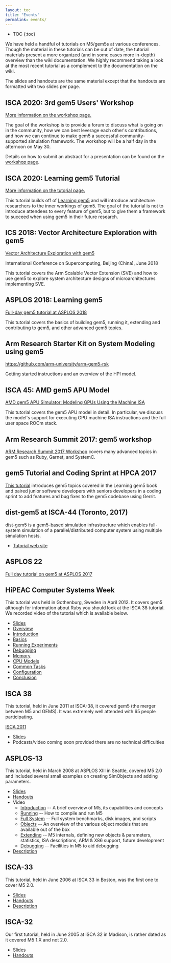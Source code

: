 ```yaml
---
layout: toc
title: "Events"
permalink: events/
---
```

* TOC
{:toc}

We have held a handful of tutorials on M5/gem5s at various conferences. Though
the material in these tutorials can be out of date, the tutorial
materials present a more organized (and in some cases more in-depth)
overview than the wiki documentation. We highly recommend taking a look
at the most recent tutorial as a complement to the documentation on the
wiki.

The slides and handouts are the same material except that the handouts
are formatted with two slides per page.

## ISCA 2020: 3rd gem5 Users' Workshop

[More information on the workshop page.](isca-2020#3rd-gem5-users-workshop-afternoon)

The goal of the workshop is to provide a forum to discuss what is going on in the community, how we can best leverage each other's contributions, and how we can continue to make gem5 a successful community-supported simulation framework. The workshop will be a half day in the afternoon on May 30.

Details on how to submit an abstract for a presentation can be found on the [workshop page](isca-2020).

## ISCA 2020: Learning gem5 Tutorial

[More information on the tutorial page.](isca-2020#learning-gem5-tutorial)

This tutorial builds off of [Learning gem5](/documentation/learning_gem5/introduction) and will introduce architecture researchers to the inner workings of gem5.
The goal of the tutorial is not to introduce attendees to every feature of gem5, but to give them a framework to succeed when using gem5 in their future research.

## ICS 2018: Vector Architecture Exploration with gem5

[Vector Architecture Exploration with
gem5](ics-2018)

International Conference on Supercomputing, Beijing (China), June 2018

This tutorial covers the Arm Scalable Vector Extension (SVE) and how to
use gem5 to explore system architecture designs of microarchitectures
implementing SVE.

## ASPLOS 2018: Learning gem5

[Full-day gem5 tutorial at ASPLOS 2018](asplos-2018)

This tutorial covers the basics of building gem5, running it, extending and contributing to gem5, and other advanced gem5 topics.

## Arm Research Starter Kit on System Modeling using gem5

<https://github.com/arm-university/arm-gem5-rsk>

Getting started instructions and an overview of the HPI model.

## ISCA 45: AMD gem5 APU Model

[AMD gem5 APU Simulator: Modeling GPUs Using the Machine
ISA](isca-2018)

This tutorial covers the gem5 APU model in detail. In particular, we
discuss the model's support for executing GPU machine ISA instructions
and the full user space ROCm stack.

## Arm Research Summit 2017: gem5 workshop

[ARM Research Summit 2017
Workshop](arm-summit-2017) covers many
advanced topics in gem5 such as Ruby, Garnet, and SystemC.

## gem5 Tutorial and Coding Sprint at HPCA 2017

[This tutorial](hpca-2017) introduces gem5 topics covered in the Learning gem5 book and paired junior software developers with seniors developers in a coding sprint to add features and bug fixes to the gem5 codebase using Gerrit.

## dist-gem5 at ISCA-44 (Toronto, 2017)

dist-gem5 is a gem5-based simulation infrastructure which enables
full-system simulation of a parallel/distributed computer system using
multiple simulation hosts.

  - [Tutorial web
    site](dist-gem5)

## ASPLOS 22

[Full day tutorial on gem5 at
ASPLOS 2017](asplos-2017)

## HiPEAC Computer Systems Week

This tutorial was held in Gothenburg, Sweden in April 2012. It covers
gem5 although for information about Ruby you should look at the ISCA 38
tutorial. We recorded video of the tutorial which is available
    below.

  - [Slides](http://gem5.org/dist/tutorials/hipeac2012/gem5_hipeac.pdf)
  - [Overview](http://gem5.org/dist/tutorials/hipeac2012/01.overview.m4v)
  - [Introduction](http://gem5.org/dist/tutorials/hipeac2012/02.introduction.m4v)
  - [Basics](http://gem5.org/dist/tutorials/hipeac2012/03.basics.m4v)
  - [Running
    Experiments](http://gem5.org/dist/tutorials/hipeac2012/04.running_experiment.m4v)
  - [Debugging](http://gem5.org/dist/tutorials/hipeac2012/05.debugging.m4v)
  - [Memory](http://gem5.org/dist/tutorials/hipeac2012/06.memory.m4v)
  - [CPU
    Models](http://gem5.org/dist/tutorials/hipeac2012/07.cpu_models.m4v)
  - [Common
    Tasks](http://gem5.org/dist/tutorials/hipeac2012/08.common_tasks.m4v)
  - [Configuration](http://gem5.org/dist/tutorials/hipeac2012/09.configuration.m4v)
  - [Conclusion](http://gem5.org/dist/tutorials/hipeac2012/10.conclusions.m4v)

## ISCA 38

This tutorial, held in June 2011 at ISCA-38, it covered gem5 (the merger
between M5 and GEMS). It was extremely well attended with 65 people
participating.

[ISCA 2011](isca-2011)

  - [Slides](http://dist.gem5.org/dist/tutorials/isca_pres_2011.pdf)
  - Podcasts/video coming soon provided there are no technical
    difficulties

## ASPLOS-13

This tutorial, held in March 2008 at ASPLOS XIII in Seattle, covered M5
2.0 and included several small examples on creating SimObjects and
adding parameters.

  - [Slides](http://dist.gem5.org/dist/tutorials/asplos_pres.pdf)
  - [Handouts](http://dist.gem5.org/dist/tutorials/asplos_hand.pdf)
  - Video
      - [Introduction](http://dist.gem5.org/dist/tutorials/introduction.mov)
        -- A brief overview of M5, its capabilities and concepts
      - [Running](http://dist.gem5.org/dist/tutorials/running.mov) --
        How to compile and run M5
      - [Full
        System](http://dist.gem5.org/dist/tutorials/fullsystem.mov) --
        Full system benchmarks, disk images, and scripts
      - [Objects](http://dist.gem5.org/dist/tutorials/objects.mov) -- An
        overview of the various object models that are available out of
        the box
      - [Extending](http://dist.gem5.org/dist/tutorials/extending.mov)
        -- M5 internals, defining new objects & parameters, statistics,
        ISA descriptions, ARM & X86 support, future development
      - [Debugging](http://dist.gem5.org/dist/tutorials/debugging.mov)
        -- Facilities in M5 to aid debugging
  - [Description](asplos-2008)

## ISCA-33

This tutorial, held in June 2006 at ISCA 33 in Boston, was the first one
to cover M5 2.0.

  - [Slides](http://dist.gem5.org/dist/tutorials/isca_pres.pdf)
  - [Handouts](http://dist.gem5.org/dist/tutorials/isca_hand.pdf)
  - [Description](isca-2006)

## ISCA-32

Our first tutorial, held in June 2005 at ISCA 32 in Madison, is rather
dated as it covered M5 1.X and not 2.0.

  - [Slides](http://dist.gem5.org/dist/tutorials/tutorial.ppt)
  - [Handouts](http://dist.gem5.org/dist/tutorials/tutorial.pdf)
